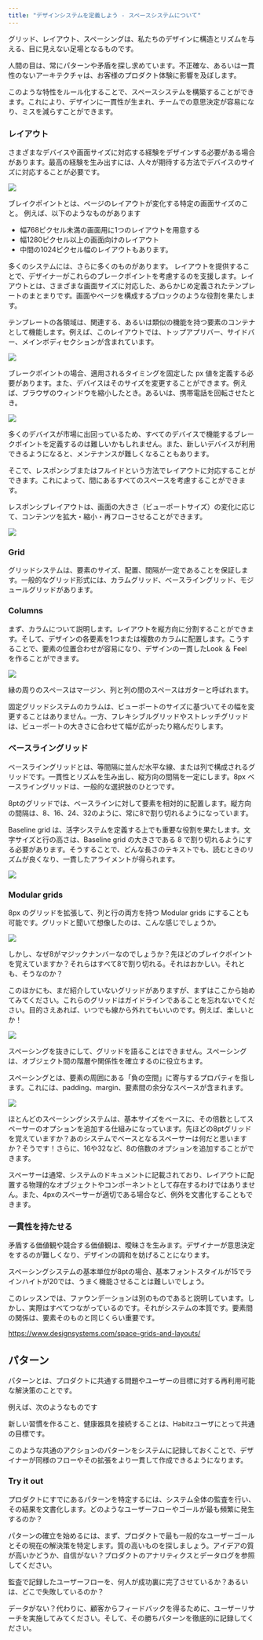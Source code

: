 ```yaml
---
title: "デザインシステムを定義しよう - スペースシステムについて"
---
```


グリッド、レイアウト、スペーシングは、私たちのデザインに構造とリズムを与える、目に見えない足場となるものです。

人間の目は、常にパターンや矛盾を探し求めています。不正確な、あるいは一貫性のないアーキテクチャは、お客様のプロダクト体験に影響を及ぼします。

このような特性をルール化することで、スペースシステムを構築することができます。これにより、デザインに一貫性が生まれ、チームでの意思決定が容易になり、ミスを減らすことができます。

### レイアウト
さまざまなデバイスや画面サイズに対応する経験をデザインする必要がある場合があります。最高の経験を生み出すには、人々が期待する方法でデバイスのサイズに対応することが必要です。

![](https://storage.googleapis.com/zenn-user-upload/027bd7be13a1-20230604.png)

ブレイクポイントとは、ページのレイアウトが変化する特定の画面サイズのこと。
例えば、以下のようなものがあります

- 幅768ピクセル未満の画面用に1つのレイアウトを用意する
- 幅1280ピクセル以上の画面向けのレイアウト
- 中間の1024ピクセル幅のレイアウトもあります。

多くのシステムには、さらに多くのものがあります。
レイアウトを提供することで、デザイナーがこれらのブレークポイントを考慮するのを支援します。レイアウトとは、さまざまな画面サイズに対応した、あらかじめ定義されたテンプレートのまとまりです。画面やページを構成するブロックのような役割を果たします。

テンプレートの各領域は、関連する、あるいは類似の機能を持つ要素のコンテナとして機能します。例えば、このレイアウトでは、トップアプリバー、サイドバー、メインボディセクションが含まれています。

![](https://storage.googleapis.com/zenn-user-upload/068a41ed7b1e-20230604.png)

ブレークポイントの場合、適用されるタイミングを固定した px 値を定義する必要があります。また、デバイスはそのサイズを変更することができます。例えば、ブラウザのウィンドウを縮小したとき。あるいは、携帯電話を回転させたとき。

![](https://storage.googleapis.com/zenn-user-upload/7ad5da9eefbf-20230604.gif)

多くのデバイスが市場に出回っているため、すべてのデバイスで機能するブレークポイントを定義するのは難しいかもしれません。また、新しいデバイスが利用できるようになると、メンテナンスが難しくなることもあります。

そこで、レスポンシブまたはフルイドという方法でレイアウトに対応することができます。これによって、間にあるすべてのスペースを考慮することができます。

レスポンシブレイアウトは、画面の大きさ（ビューポートサイズ）の変化に応じて、コンテンツを拡大・縮小・再フローさせることができます。

![](https://storage.googleapis.com/zenn-user-upload/1d3f8fae3681-20230604.gif)

### Grid
グリッドシステムは、要素のサイズ、配置、間隔が一定であることを保証します。一般的なグリッド形式には、カラムグリッド、ベースライングリッド、モジュールグリッドがあります。

### Columns
まず、カラムについて説明します。レイアウトを縦方向に分割することができます。そして、デザインの各要素を1つまたは複数のカラムに配置します。こうすることで、要素の位置合わせが容易になり、デザインの一貫したLook ＆ Feel を作ることができます。

![](https://storage.googleapis.com/zenn-user-upload/ffe245d10baa-20230604.png)

縁の周りのスペースはマージン、列と列の間のスペースはガターと呼ばれます。

固定グリッドシステムのカラムは、ビューポートのサイズに基づいてその幅を変更することはありません。一方、フレキシブルグリッドやストレッチグリッドは、ビューポートの大きさに合わせて幅が広がったり縮んだりします。

### ベースライングリッド
ベースライングリッドとは、等間隔に並んだ水平な線、または列で構成されるグリッドです。一貫性とリズムを生み出し、縦方向の間隔を一定にします。8px ベースライングリッドは、一般的な選択肢のひとつです。

8ptのグリッドでは、ベースラインに対して要素を相対的に配置します。縦方向の間隔は、8、16、24、32のように、常に8で割り切れるようになっています。

Baseline grid は、活字システムを定義する上でも重要な役割を果たします。文字サイズと行の高さは、Baseline grid の大きさである 8 で割り切れるようにする必要があります。そうすることで、どんな長さのテキストでも、読むときのリズムが良くなり、一貫したアライメントが得られます。

![](https://storage.googleapis.com/zenn-user-upload/964ae7c54100-20230604.png)


### Modular grids
8px のグリッドを拡張して、列と行の両方を持つ Modular grids にすることも可能です。グリッドと聞いて想像したのは、こんな感じでしょうか。

![](https://storage.googleapis.com/zenn-user-upload/27b85bfe96b9-20230604.png)

しかし、なぜ8がマジックナンバーなのでしょうか？先ほどのブレイクポイントを覚えていますか？それらはすべて8で割り切れる。それはおかしい。それとも、そうなのか？

このほかにも、まだ紹介していないグリッドがありますが、まずはここから始めてみてください。これらのグリッドはガイドラインであることを忘れないでください。目的さえあれば、いつでも線から外れてもいいのです。例えば、楽しいとか！

![](https://storage.googleapis.com/zenn-user-upload/bb93ea159de1-20230604.png)

スペーシングを抜きにして、グリッドを語ることはできません。スペーシングは、オブジェクト間の階層や関係性を確立するのに役立ちます。

スペーシングとは、要素の周囲にある「負の空間」に寄与するプロパティを指します。これには、padding、margin、要素間の余分なスペースが含まれます。

![](https://storage.googleapis.com/zenn-user-upload/b1ebafed224f-20230604.png)

ほとんどのスペーシングシステムは、基本サイズをベースに、その倍数としてスペーサーのオプションを追加する仕組みになっています。先ほどの8ptグリッドを覚えていますか？あのシステムでベースとなるスペーサーは何だと思いますか？そうです！さらに、16や32など、8の倍数のオプションを追加することができます。

スペーサーは通常、システムのドキュメントに記載されており、レイアウトに配置する物理的なオブジェクトやコンポーネントとして存在するわけではありません。また、4pxのスペーサーが適切である場合など、例外を文書化することもできます。

### 一貫性を持たせる
矛盾する価値観や競合する価値観は、曖昧さを生みます。デザイナーが意思決定をするのが難しくなり、デザインの調和を妨げることになります。

スペーシングシステムの基本単位が8ptの場合、基本フォントスタイルが15でラインハイトが20では、うまく機能させることは難しいでしょう。

このレッスンでは、ファウンデーションは別のものであると説明しています。しかし、実際はすべてつながっているのです。それがシステムの本質です。要素間の関係は、要素そのものと同じくらい重要です。

https://www.designsystems.com/space-grids-and-layouts/

## パターン
パターンとは、プロダクトに共通する問題やユーザーの目標に対する再利用可能な解決策のことです。

例えば、次のようなものです

新しい習慣を作ること、健康器具を接続することは、Habitzユーザにとって共通の目標です。

このような共通のアクションのパターンをシステムに記録しておくことで、デザイナーが同様のフローやその拡張をより一貫して作成できるようになります。

### Try it out
プロダクトにすでにあるパターンを特定するには、システム全体の監査を行い、その結果を文書化します。どのようなユーザーフローやゴールが最も頻繁に発生するのか？

パターンの確立を始めるには、まず、プロダクトで最も一般的なユーザーゴールとその現在の解決策を特定します。質の高いものを探しましょう。アイデアの質が高いかどうか、自信がない？プロダクトのアナリティクスとデータログを参照してください。

監査で記録したユーザーフローを、何人が成功裏に完了させているか？あるいは、どこで失敗しているのか？

データがない？代わりに、顧客からフィードバックを得るために、ユーザーリサーチを実施してみてください。そして、その勝ちパターンを徹底的に記録してください。